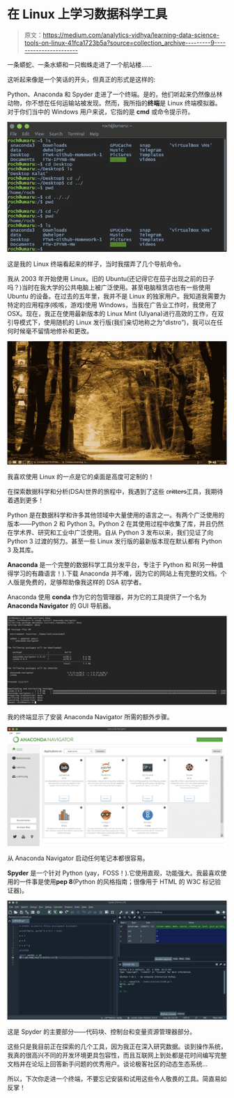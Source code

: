 # 在 Linux 上学习数据科学工具

> 原文：<https://medium.com/analytics-vidhya/learning-data-science-tools-on-linux-41fca1723b5a?source=collection_archive---------9----------------------->

一条蟒蛇、一条水蟒和一只蜘蛛走进了一个航站楼……

这听起来像是一个笑话的开头，但真正的形式是这样的:

Python、Anaconda 和 Spyder 走进了一个终端。是的，他们听起来仍然像丛林动物，你不想在任何运输站被发现。然而，我所指的**终端**是 Linux 终端模拟器。对于你们当中的 Windows 用户来说，它指的是 **cmd** 或命令提示符。

![](img/3fac8351d294cf0bfb3418062f3c4c96.png)

这是我的 Linux 终端看起来的样子，当时我摆弄了几个导航命令。

我从 2003 年开始使用 Linux。旧的 Ubuntu(还记得它在茄子出现之前的日子吗？)当时在我大学的公共电脑上被广泛使用。甚至电脑租赁店也有一些使用 Ubuntu 的设备。在过去的五年里，我并不是 Linux 的独家用户。我知道我需要为特定的应用程序(咳咳，游戏)使用 Windows，当我在广告业工作时，我使用了 OSX。现在，我正在使用最新版本的 Linux Mint (Ulyana)进行高效的工作，在双引导模式下，使用随机的 Linux 发行版(我们亲切地称之为“distro”)，我可以在任何时候毫不留情地修补和更改。

![](img/8a11c748a939b10aec7a0d67b4f24f5f.png)

我喜欢使用 Linux 的一点是它的桌面是高度可定制的！

在探索数据科学和分析(DSA)世界的旅程中，我遇到了这些 c̵r̵i̵t̵t̵e̵r̵s̵工具，我期待着遇到更多！

Python 是在数据科学和许多其他领域中大量使用的语言之一。有两个广泛使用的版本——Python 2 和 Python 3。Python 2 在其使用过程中收集了库，并且仍然在学术界、研究和工业中广泛使用。自从 Python 3 发布以来，我们见证了向 Python 3 过渡的努力。甚至一些 Linux 发行版的最新版本现在默认都有 Python 3 及其库。

**Anaconda** 是一个完整的数据科学工具分发平台，专注于 Python 和 R(另一种值得学习的有趣语言！).下载 Anaconda 并不难，因为它的网站上有完整的文档。个人版是免费的，足够帮助像我这样的 DSA 初学者。

Anaconda 使用 **conda** 作为它的包管理器，并为它的工具提供了一个名为 **Anaconda Navigator** 的 GUI 导航器。

![](img/9cd0739851beb0868e1e733f80310e96.png)

我的终端显示了安装 Anaconda Navigator 所需的额外步骤。

![](img/dfb90610c68011a17b062b955b77b6ae.png)

从 Anaconda Navigator 启动任何笔记本都很容易。

**Spyder** 是一个针对 Python (yay，FOSS！).它使用直观，功能强大。我最喜欢使用的一件事是使用**pep 8**(Python 的风格指南；很像用于 HTML 的 W3C 标记验证器)。

![](img/852edf030e8e949fc93f84ba109082d0.png)

这是 Spyder 的主要部分——代码块、控制台和变量资源管理器部分。

这些只是我目前正在探索的几个工具，因为我正在深入研究数据。谈到操作系统，我真的很高兴不同的开发环境更具包容性，而且互联网上到处都是花时间编写完整文档并在论坛上回答新手问题的优秀用户。谈论极客社区的动态生态系统…

所以，下次你走进一个终端，不要忘记安装和试用这些令人敬畏的工具。简直易如反掌！